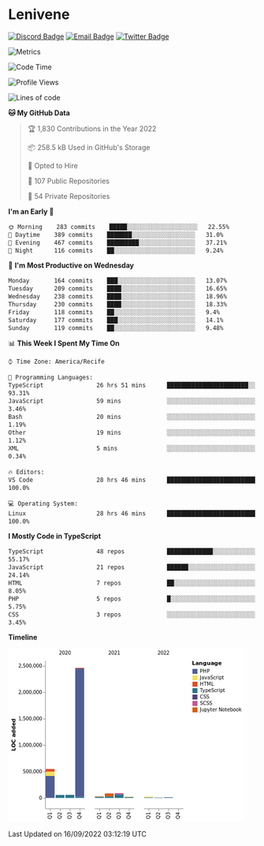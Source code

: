 # Lenivene

[![Discord Badge](https://img.shields.io/badge/-Lenivene%230715-black?style=flat-square&logo=Discord&logoColor=white)](http://discord.com/)
[![Email Badge](https://img.shields.io/badge/-lenivene@msn.com-black?style=flat-square&logo=Gmail&logoColor=white&link=mailto:lenivene@msn.com)](mailto:lenivene@msn.com)
[![Twitter Badge](https://img.shields.io/badge/-@enevinel-black?style=flat-square&logo=twitter&logoColor=white&link=https://twitter.com/enevinel)](https://twitter.com/enevinel)

<!-- https://github-readme-stats.vercel.app/api?username=lenivene&show_icons=true -->

<img src="https://metrics.lecoq.io/lenivene?template=classic&config.timezone=America%2FRecife" alt="Metrics" />

<!--START_SECTION:waka-->
![Code Time](http://img.shields.io/badge/Code%20Time-735%20hrs%2030%20mins-blue)

![Profile Views](http://img.shields.io/badge/Profile%20Views-0-blue)

![Lines of code](https://img.shields.io/badge/From%20Hello%20World%20I%27ve%20Written-3%20Million%20lines%20of%20code-blue)

**🐱 My GitHub Data** 

> 🏆 1,830 Contributions in the Year 2022
 > 
> 📦 258.5 kB Used in GitHub's Storage 
 > 
> 💼 Opted to Hire
 > 
> 📜 107 Public Repositories 
 > 
> 🔑 54 Private Repositories  
 > 
**I'm an Early 🐤** 

```text
🌞 Morning    283 commits    █████░░░░░░░░░░░░░░░░░░░░   22.55% 
🌆 Daytime    389 commits    ███████░░░░░░░░░░░░░░░░░░   31.0% 
🌃 Evening    467 commits    █████████░░░░░░░░░░░░░░░░   37.21% 
🌙 Night      116 commits    ██░░░░░░░░░░░░░░░░░░░░░░░   9.24%

```
📅 **I'm Most Productive on Wednesday** 

```text
Monday       164 commits    ███░░░░░░░░░░░░░░░░░░░░░░   13.07% 
Tuesday      209 commits    ████░░░░░░░░░░░░░░░░░░░░░   16.65% 
Wednesday    238 commits    ████░░░░░░░░░░░░░░░░░░░░░   18.96% 
Thursday     230 commits    ████░░░░░░░░░░░░░░░░░░░░░   18.33% 
Friday       118 commits    ██░░░░░░░░░░░░░░░░░░░░░░░   9.4% 
Saturday     177 commits    ███░░░░░░░░░░░░░░░░░░░░░░   14.1% 
Sunday       119 commits    ██░░░░░░░░░░░░░░░░░░░░░░░   9.48%

```


📊 **This Week I Spent My Time On** 

```text
⌚︎ Time Zone: America/Recife

💬 Programming Languages: 
TypeScript               26 hrs 51 mins      ███████████████████████░░   93.31% 
JavaScript               59 mins             ░░░░░░░░░░░░░░░░░░░░░░░░░   3.46% 
Bash                     20 mins             ░░░░░░░░░░░░░░░░░░░░░░░░░   1.19% 
Other                    19 mins             ░░░░░░░░░░░░░░░░░░░░░░░░░   1.12% 
XML                      5 mins              ░░░░░░░░░░░░░░░░░░░░░░░░░   0.34%

🔥 Editors: 
VS Code                  28 hrs 46 mins      █████████████████████████   100.0%

💻 Operating System: 
Linux                    28 hrs 46 mins      █████████████████████████   100.0%

```

**I Mostly Code in TypeScript** 

```text
TypeScript               48 repos            █████████████░░░░░░░░░░░░   55.17% 
JavaScript               21 repos            ██████░░░░░░░░░░░░░░░░░░░   24.14% 
HTML                     7 repos             ██░░░░░░░░░░░░░░░░░░░░░░░   8.05% 
PHP                      5 repos             █░░░░░░░░░░░░░░░░░░░░░░░░   5.75% 
CSS                      3 repos             ░░░░░░░░░░░░░░░░░░░░░░░░░   3.45%

```


**Timeline**

![Chart not found](https://raw.githubusercontent.com/lenivene/lenivene/master/charts/bar_graph.png) 


 Last Updated on 16/09/2022 03:12:19 UTC
<!--END_SECTION:waka-->